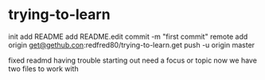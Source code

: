# trying-to-learn
init
add README
add README.edit
commit -m "first commit"
remote add origin get@gethub.con:redfred80/trying-to-learn.get
push -u origin master


fixed readmd
having trouble starting out 
need a focus or topic 
now we have two files to work with
